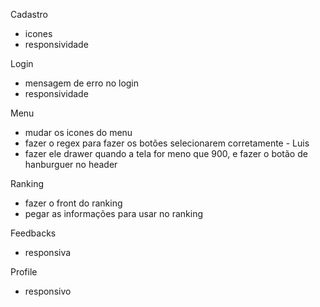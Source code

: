 Cadastro

- icones
- responsividade

Login

- mensagem de erro no login
- responsividade

Menu

- mudar os icones do menu
- fazer o regex para fazer os botões selecionarem corretamente - Luis
- fazer ele drawer quando a tela for meno que 900, e fazer o botão de hanburguer no header

Ranking

- fazer o front do ranking
- pegar as informações para usar no ranking

Feedbacks

- responsiva

Profile

- responsivo
